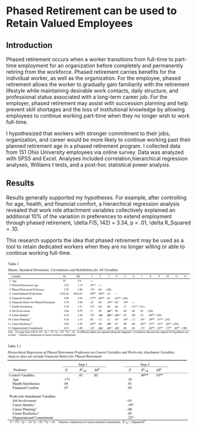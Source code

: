 # Phased Retirement can be used to Retain Valued Employees

## Introduction
Phased retirement occurs when a worker transitions from full-time to part-time employment for an organization before completely and permanently retiring from the workforce. Phased retirement carries benefits for the individual worker, as well as the organization. For the employee, phased retirement allows the worker to gradually gain familiarity with the retirement lifestyle while maintaining desirable work contacts, daily structure, and professional status associated with a long-term career job. For the employer, phased retirement may assist with succession planning and help prevent skill shortages and the loss of institutional knowledge by allowing employees to continue working part-time when they no longer wish to work full-time.

I hypothesized that workers with stronger commitment to their jobs, organization, and career would be more likely to continue working past their planned retirement age in a phased retirement program. I collected data from 151 Ohio University employees via online survey. Data was analyzed with SPSS and Excel. Analyses included correlation,hierarchical regression analyses, Williams t tests, and a post-hoc statistical power analysis.

## Results
Results generally supported my hypotheses. For example, after controlling for age, health, and financial comfort, a hierarchical regression analysis revealed that work role attachment variables collectively explained an additional 10% of the variation in preferences to extend employment through phased retirement, \delta F(5, 142) = 3.34, p < .01, \delta R_Squared = .10.

This research supports the idea that phased retirement may be used as a tool to retain dedicated workers when they are no longer willing or able to continue working full-time.

![Correlations (Table 1)](Images/Correlations_Table1.PNG)

![Phased Retirement (Table 3.1)](Images/Phased_Retirement_and_Work_Attachment.PNG)